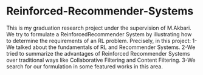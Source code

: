 # Reinforced-Recommender-Systems

This is my graduation research project under the supervision of M.Akbari. We try to formulate a ReinforcedRecommender System by illustrating how to determine the requirements of an RL problem. Precisely, in this project:
1-We talked about the fundamentals of RL and Recommender Systems.
2-We tried to summarize the advantages of Reinforced Recommender Systems over traditional ways like Collaborative Filtering and Content Filtering.
3-We search for our formulation in some featured works in this area.

